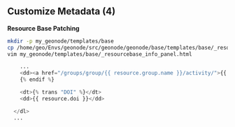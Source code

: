 ## Customize Metadata (4)

**Resource Base Patching**

```bash
mkdir -p my_geonode/templates/base
cp /home/geo/Envs/geonode/src/geonode/geonode/base/templates/base/_resourcebase_info_panel.html my_geonode/templates/base/
vim my_geonode/templates/base/_resourcebase_info_panel.html
```

```python
    ...
    <dd><a href="/groups/group/{{ resource.group.name }}/activity/">{{ group }}</a> </dd>
    {% endif %}

    <dt>{% trans "DOI" %}</dt>
    <dd>{{ resource.doi }}</dd>

  </dl>
  ...
```